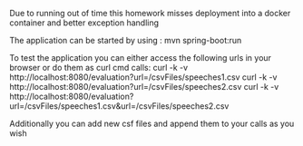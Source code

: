 Due to running out of time this homework misses deployment into a docker container and better exception handling

The application can be started by using : mvn spring-boot:run

To test the application you can either access the following urls in your browser or do them as curl cmd calls:
curl -k -v  http://localhost:8080/evaluation?url=/csvFiles/speeches1.csv
curl -k -v  http://localhost:8080/evaluation?url=/csvFiles/speeches2.csv
curl -k -v  http://localhost:8080/evaluation?url=/csvFiles/speeches1.csv&url=/csvFiles/speeches2.csv

Additionally you can add new csf files and append them to your calls as you wish
